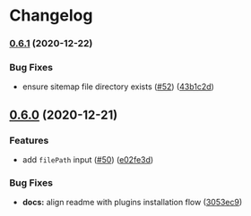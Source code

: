 # Changelog

### [0.6.1](https://www.github.com/netlify-labs/netlify-plugin-sitemap/compare/v0.6.0...v0.6.1) (2020-12-22)


### Bug Fixes

* ensure sitemap file directory exists ([#52](https://www.github.com/netlify-labs/netlify-plugin-sitemap/issues/52)) ([43b1c2d](https://www.github.com/netlify-labs/netlify-plugin-sitemap/commit/43b1c2d678577143fe0ebfeda5fb7835f5b3b376))

## [0.6.0](https://www.github.com/netlify-labs/netlify-plugin-sitemap/compare/v0.5.2...v0.6.0) (2020-12-21)


### Features

* add `filePath` input ([#50](https://www.github.com/netlify-labs/netlify-plugin-sitemap/issues/50)) ([e02fe3d](https://www.github.com/netlify-labs/netlify-plugin-sitemap/commit/e02fe3dcf6836758c16f1541e80d8d24eb0551be))


### Bug Fixes

* **docs:** align readme with plugins installation flow ([3053ec9](https://www.github.com/netlify-labs/netlify-plugin-sitemap/commit/3053ec90c267381a705313ddda06f82353668260))
